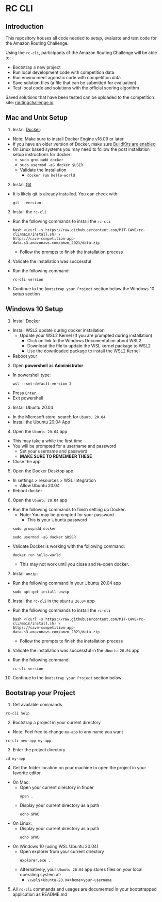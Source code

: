 # RC CLI
## Introduction
This repository houses all code needed to setup, evaluate and test code for the Amazon Routing Challenge.

Using the `rc-cli`, participants of the Amazon Routing Challenge will be able to:
- Bootstrap a new project
- Run local development code with competition data
- Run environment agnostic code with competition data
- Save solution files (a file that can be submitted for evaluation)
- Test local code and solutions with the official scoring algorithm

Saved solutions that have been tested can be uploaded to the competition site: [routingchallenge.io](https://routingchallenge.io)

## Mac and Unix Setup
1. Install [Docker](https://docs.docker.com/get-docker/):
  - Note: Make sure to install Docker Engine v18.09 or later
  - If you have an older version of Docker, make sure [BuildKits are enabled](https://docs.docker.com/develop/develop-images/build_enhancements/#to-enable-buildkit-builds)
  - On Linux based systems you may need to follow the post installation setup instructions for docker:
    - `sudo groupadd docker`
    - `sudo usermod -aG docker $USER`
    - Validate the Installation
      - `docker run hello-world`

2. Install [Git](https://git-scm.com)
  - It is likely git is already installed. You can check with:
    ```
    git --version
    ```

3. Install the `rc-cli`
  - Run the following commands to install the `rc-cli`
    ```
    bash <(curl -s https://raw.githubusercontent.com/MIT-CAVE/rc-cli/main/install.sh) \
    https://cave-competition-app-data.s3.amazonaws.com/amzn_2021/data.zip
    ```
    - Follow the prompts to finish the installation process

4. Validate the installation was successful
  - Run the following command:
    ```
    rc-cli version
    ```

5. Continue to the `Bootstrap your Project` section below the Windows 10 setup section

## Windows 10 Setup
1. Install [Docker](https://hub.docker.com/editions/community/docker-ce-desktop-windows/)
  - Install WSL2 update during docker installation
    - Update your WSL2 Kernel (If you are prompted during installation)
      - Click on link to the Windows Documentation about WSL2
      - Download the file to update the WSL kernel package to WSL2
      - Use the downloaded package to install the WSL2 Kernel
  - Reboot your

2. Open **powershell** as **Administrator**
  - In powershell type:
    ```
    wsl --set-default-version 2
    ```
  - Press `Enter`
  - Exit powershell

3. Install Ubuntu 20.04
  - In the Microsoft store, search for `Ubuntu 20.04`
  - Install the Ubuntu 20.04 App

4. Open the `Ubuntu 20.04` app
  - This may take a while the first time
  - You will be prompted for a username and password
    - Set your username and password
    - **MAKE SURE TO REMEMBER THESE**
  - Close the app

5. Open the Docker Desktop app
  - In settings > resources > WSL Integration
    - Allow Ubuntu 20.04
  - Reboot docker

6. Open the `Ubuntu 20.04` app
  - Run the following commands to finish setting up Docker:
    - Note: You may be prompted for your password
      - This is your Ubuntu password
    ```
    sudo groupadd docker
    ```
    ```
    sudo usermod -aG docker $USER
    ```
  - Validate Docker is working with the following command:
    ```
    docker run hello-world
    ```
    - This may not work until you close and re-open docker.

7. Install `unzip`:
  - Run the following command in your Ubuntu 20.04 app
    ```
    sudo apt-get install unzip
    ```

8. Install the `rc-cli` in the `Ubuntu 20.04` app
  - Run the following commands to install the `rc-cli`
    ```
    bash <(curl -s https://raw.githubusercontent.com/MIT-CAVE/rc-cli/main/install.sh) \
    https://cave-competition-app-data.s3.amazonaws.com/amzn_2021/data.zip
    ```
    - Follow the prompts to finish the installation process

9. Validate the installation was successful in the `Ubuntu 20.04` app
  - Run the following command:
    ```
    rc-cli version
    ```

10. Continue to the `Bootstrap your Project` section below

## Bootstrap your Project
1. Get available commands
  ```
  rc-cli help
  ```

2. Bootstrap a project in your current directory
  - Note: Feel free to change `my-app` to any name you want
  ```
  rc-cli new-app my-app
  ```

3. Enter the project directory
  ```
  cd my-app
  ```

4. Get the folder location on your machine to open the project in your favorite editor.
  - On Mac:
    - Open your current directory in finder
      ```
      open .
      ```
    - Display your current directory as a path
      ```
      echo $PWD
      ```
  - On Linux:
    - Display your current directory as a path
      ```
      echo $PWD
      ```
  - On Windows 10 (using WSL Ubuntu 20.04)
    - Open explorer from your current directory
      ```
      explorer.exe .
      ```
    - Alternatively, your `Ubuntu 20.04` app stores files on your local operating system at:
      - `\\wsl$`>`Ubuntu-20.04`>`home`>`your-username`

5. All `rc-cli` commands and usages are documented in your bootstrapped application as README.md
